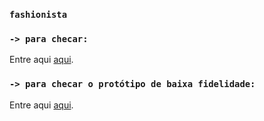 ### `fashionista`

### `-> para checar:`

Entre aqui [aqui](https://fashionistah.netlify.app/).

### `-> para checar o protótipo de baixa fidelidade:`

Entre aqui [aqui](https://www.figma.com/proto/TrRDjgHk67BTHM7qCQYmAV/Untitled?node-id=1%3A3&scaling=scale-down).
